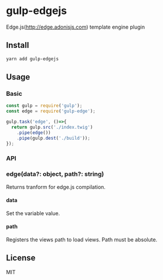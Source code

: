 # gulp-edgejs
Edge.js(http://edge.adonisjs.com) template engine plugin

## Install
```sh
yarn add gulp-edgejs
```

## Usage
### Basic
```js
const gulp = require('gulp');
const edge = require('gulp-edge');

gulp.task('edge', ()=>{
  return gulp.src('./index.twig')
    .pipe(edge())
    .pipe(gulp.dest('./build'));
});
```

### API
### edge(data?: object, path?: string)
Returns tranform for edge.js compilation.

#### data
Set the variable value.

#### path
Registers the views path to load views. Path must be absolute.

## License
MIT